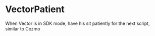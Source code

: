 # VectorPatient
When Vector is in SDK mode, have his sit patiently for the next script, similar to Cozmo

